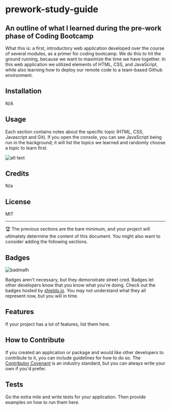 # prework-study-guide

## An outline of what I learned during the pre-work phase of Coding Bootcamp

What this is: a first, introductory web application developed over the course of several modules, as a primer for coding bootcamp. We do this to hit the ground running, because we want to maximize the time we have together. In this web application we utilized elements of HTML, CSS, and JavaScript, while also learning how to deploy our remote code to a team-based Github environment.


## Installation

N/A

## Usage

Each section contains notes about the specific topic (HTML, CSS, Javascript and Git). If you open the console, you can see JavaScript being run in the background; it will list the topics we learned and randomly choose a topic to learn first.

![alt text](assets/images/screenshot.png)

## Credits

N/a

## License

MIT

---

🏆 The previous sections are the bare minimum, and your project will ultimately determine the content of this document. You might also want to consider adding the following sections.

## Badges

![badmath](https://img.shields.io/github/languages/top/nielsenjared/badmath)

Badges aren't necessary, but they demonstrate street cred. Badges let other developers know that you know what you're doing. Check out the badges hosted by [shields.io](https://shields.io/). You may not understand what they all represent now, but you will in time.

## Features

If your project has a lot of features, list them here.

## How to Contribute

If you created an application or package and would like other developers to contribute to it, you can include guidelines for how to do so. The [Contributor Covenant](https://www.contributor-covenant.org/) is an industry standard, but you can always write your own if you'd prefer.

## Tests

Go the extra mile and write tests for your application. Then provide examples on how to run them here.